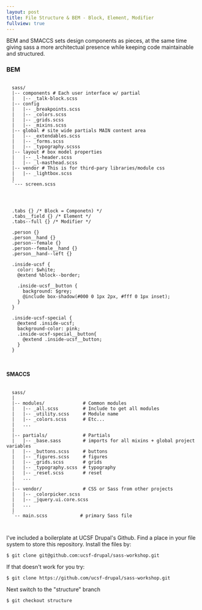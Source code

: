 ```yaml
---
layout: post
title: File Structure & BEM - Block, Element, Modifier
fullview: true
---
```

BEM and SMACCS sets design components as pieces, at the same time giving sass a more architectual presence while keeping code maintainable and structured.

<h3>BEM</h3>

<pre class="prettyprint lang-scss"><code>
  sass/
  |-- components # Each user interface w/ partial
  |   |-- _talk-block.scss
  |-- config
  |   |-- _breakpoints.scss
  |   |-- _colors.scss
  |   |-- _grids.scss
  |   |-- _mixins.scss
  |-- global # site wide partials MAIN content area
  |   |-- _extendables.scss
  |   |-- _forms.scss
  |   |-- _typography.scsss
  |-- layout # box model properties
  |   |-- _l-header.scss
  |   |-- _l-masthead.scss
  |-- vendor # This is for third-pary libraries/module css
  |   |-- _lightbox.scss
  |
  `--- screen.scss


</code></pre>

<pre class="prettyprint lang-scss"><code>
  .tabs {} /* Block = Componetn) */
  .tabs__field {} /* Element */
  .tabs--full {} /* Modifier */

  .person {}
  .person__hand {}
  .person--female {}
  .person--female__hand {}
  .person__hand--left {}

  .inside-ucsf {
    color: $white;
    @extend %block--border;

    .inside-ucsf__button {
      background: $grey;
      @include box-shadow(#000 0 1px 2px, #fff 0 1px inset);
    }
  }

  .inside-ucsf-special {
    @extend .inside-ucsf;
    background-color: pink;
    .inside-ucsf-special__button{
      @extend .inside-ucsf__button;
    }
  }


</code></pre>



<h4>SMACCS</h4>

<pre class="prettyprint lang-scss"><code>
  sass/
  |
  |-- modules/              # Common modules
  |   |-- _all.scss         # Include to get all modules
  |   |-- _utility.scss     # Module name
  |   |-- _colors.scss      # Etc...
  |   ...
  |
  |-- partials/             # Partials
  |   |-- _base.sass        # imports for all mixins + global project variables
  |   |-- _buttons.scss     # buttons
  |   |-- _figures.scss     # figures
  |   |-- _grids.scss       # grids
  |   |-- _typography.scss  # typography
  |   |-- _reset.scss       # reset
  |   ...
  |
  |-- vendor/               # CSS or Sass from other projects
  |   |-- _colorpicker.scss
  |   |-- _jquery.ui.core.scss
  |   ...
  |
  `-- main.scss            # primary Sass file


</code></pre>

I've included a boilerplate at UCSF Drupal's Github. Find a place in your file system to store this repository. Install the files by:

<pre><code>$ git clone git@github.com:ucsf-drupal/sass-workshop.git
</code></pre>

If that doesn't work for you try:

<pre><code>$ git clone https://github.com/ucsf-drupal/sass-workshop.git</code></pre>

Next switch to the "structure" branch

<pre><code>$ git checkout structure</code></pre>
